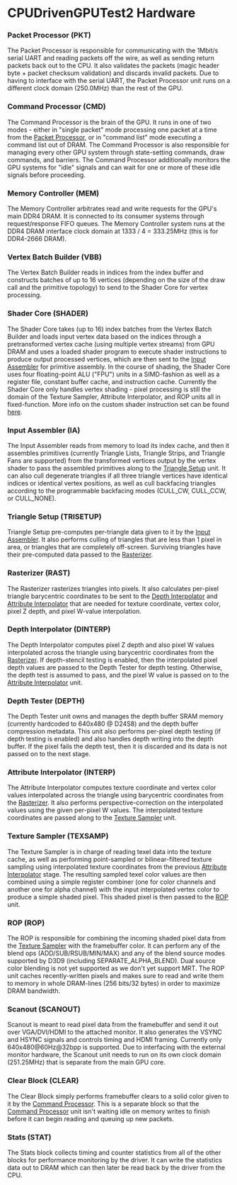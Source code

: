 # CPUDrivenGPUTest2 Hardware

### Packet Processor (PKT)

The Packet Processor is responsible for communicating with the 1Mbit/s serial UART and reading packets off the wire, as well as sending return packets back out to the CPU. It also validates the packets (magic header byte + packet checksum validation) and discards invalid packets. Due to having to interface with the serial UART, the Packet Processor unit runs on a different clock domain (250.0MHz) than the rest of the GPU.

### Command Processor (CMD)

The Command Processor is the brain of the GPU. It runs in one of two modes - either in "single packet" mode processing one packet at a time from the [Packet Processor](#Packet-Processor-PKT), or in "command list" mode executing a command list out of DRAM. The Command Processor is also responsible for managing every other GPU system through state-setting commands, draw commands, and barriers. The Command Processor additionally monitors the GPU systems for "idle" signals and can wait for one or more of these idle signals before proceeding.

### Memory Controller (MEM)

The Memory Controller arbitrates read and write requests for the GPU's main DDR4 DRAM. It is connected to its consumer systems through request/response FIFO queues. The Memory Controller system runs at the DDR4 DRAM interface clock domain at 1333 / 4 = 333.25MHz (this is for DDR4-2666 DRAM).

### Vertex Batch Builder (VBB)

The Vertex Batch Builder reads in indices from the index buffer and constructs batches of up to 16 vertices (depending on the size of the draw call and the primitive topology) to send to the Shader Core for vertex processing.

### Shader Core (SHADER)

The Shader Core takes (up to 16) index batches from the Vertex Batch Builder and loads input vertex data based on the indices through a pretransformed vertex cache (using multiple vertex streams) from GPU DRAM and uses a loaded shader program to execute shader instructions to produce output processed vertices, which are then sent to the [Input Assembler](#Input-Assembler-IA) for primitive assembly. In the course of shading, the Shader Core uses four floating-point ALU ("FPU") units in a SIMD-fashion as well as a register file, constant buffer cache, and instruction cache. Currently the Shader Core only handles vertex shading - pixel processing is still the domain of the Texture Sampler, Attribute Interpolator, and ROP units all in fixed-function. More info on the custom shader instruction set can be found [here](ShaderISA).

### Input Assembler (IA)

The Input Assembler reads from memory to load its index cache, and then it assembles primitives (currently Triangle Lists, Triangle Strips, and Triangle Fans are supported) from the transformed vertices output by the vertex shader to pass the assembled primitives along to the [Triangle Setup](#Triangle-Setup-TRISETUP) unit. It can also cull degenerate triangles if all three triangle vertices have identical indices or identical vertex positions, as well as cull backfacing triangles according to the programmable backfacing modes (CULL_CW, CULL_CCW, or CULL_NONE).

### Triangle Setup (TRISETUP)

Triangle Setup pre-computes per-triangle data given to it by the [Input Assembler](#Input-Assembler-IA). It also performs culling of triangles that are less than 1 pixel in area, or triangles that are completely off-screen. Surviving triangles have their pre-computed data passed to the [Rasterizer](#Rasterizer-RAST).

### Rasterizer (RAST)

The Rasterizer rasterizes triangles into pixels. It also calculates per-pixel triangle barycentric coordinates to be sent to the [Depth Interpolator](#Depth-Interpolator-DINTERP) and [Attribute Interpolator](#Attribute-Interpolator-INTERP) that are needed for texture coordinate, vertex color, pixel Z depth, and pixel W-value interpolation.

### Depth Interpolator (DINTERP)

The Depth Interpolator computes pixel Z depth and also pixel W values interpolated across the triangle using barycentric coordinates from the [Rasterizer](#Rasterizer-RAST). If depth-stencil testing is enabled, then the interpolated pixel depth values are passed to the Depth Tester for depth testing. Otherwise, the depth test is assumed to pass, and the pixel W value is passed on to the [Attribute Interpolator](#Attribute-Interpolator-INTERP) unit.

### Depth Tester (DEPTH)

The Depth Tester unit owns and manages the depth buffer SRAM memory (currently hardcoded to 640x480 @ D24S8) and the depth buffer compression metadata. This unit also performs per-pixel depth testing (if depth testing is enabled) and also handles depth writing into the depth buffer. If the pixel fails the depth test, then it is discarded and its data is not passed on to the next stage.

### Attribute Interpolator (INTERP)

The Attribute Interpolator computes texture coordinate and vertex color values interpolated across the triangle using barycentric coordinates from the [Rasterizer](#Rasterizer-RAST). It also performs perspective-correction on the interpolated values using the given per-pixel W values. The interpolated texture coordinates are passed along to the [Texture Sampler](#Texture-Sampler-TEXSAMP) unit.

### Texture Sampler (TEXSAMP)

The Texture Sampler is in charge of reading texel data into the texture cache, as well as performing point-sampled or bilinear-filtered texture sampling using interpolated texture coordinates from the previous [Attribute Interpolator](#Attribute-Interpolator-INTERP) stage. The resulting sampled texel color values are then combined using a simple register combiner (one for color channels and another one for alpha channel) with the input interpolated vertex color to produce a simple shaded pixel. This shaded pixel is then passed to the [ROP](#ROP-ROP) unit.

### ROP (ROP)

The ROP is responsible for combining the incoming shaded pixel data from the [Texture Sampler](#Texture-Sampler-TEXSAMP) with the framebuffer color. It can perform any of the blend ops (ADD/SUB/RSUB/MIN/MAX) and any of the blend source modes supported by D3D9 (including SEPARATE_ALPHA_BLEND). Dual source color blending is not yet supported as we don't yet support MRT. The ROP unit caches recently-written pixels and makes sure to read and write them to memory in whole DRAM-lines (256 bits/32 bytes) in order to maximize DRAM bandwidth.

### Scanout (SCANOUT)

Scanout is meant to read pixel data from the framebuffer and send it out over VGA/DVI/HDMI to the attached monitor. It also generates the VSYNC and HSYNC signals and controls timing and HDMI framing. Currently only 640x480@60Hz@32bpp is supported. Due to interfacing with the external monitor hardware, the Scanout unit needs to run on its own clock domain (251.25MHz) that is separate from the main GPU core.

### Clear Block (CLEAR)

The Clear Block simply performs framebuffer clears to a solid color given to it by the [Command Processor](#Command-Processor-CMD). This is a separate block so that the [Command Processor](#Command-Processor-CMD) unit isn't waiting idle on memory writes to finish before it can begin reading and queuing up new packets.

### Stats (STAT)

The Stats block collects timing and counter statistics from all of the other blocks for performance monitoring by the driver. It can write the statistics data out to DRAM which can then later be read back by the driver from the CPU.